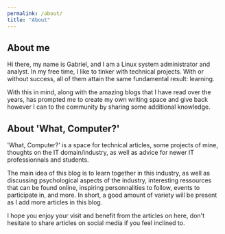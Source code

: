 ```yaml
---
permalink: /about/
title: "About"
---
```


## About me

Hi there, my name is Gabriel, and I am a Linux system administrator and analyst. In my free time, I like to tinker with technical projects. With or without success, all of them attain the same fundamental result: learning.

With this in mind, along with the amazing blogs that I have read over the years, has prompted me to create my own writing space and give back however I can to the community by sharing some additional knowledge.

## About 'What, Computer?'

'What, Computer?' is a space for technical articles, some projects of mine, thoughts on the IT domain/industry, as well as advice for newer IT professionnals and students.

The main idea of this blog is to learn together in this industry, as well as discussing psychological aspects of the industry, interesting ressources that can be found online, inspiring personnalities to follow, events to participate in, and more. In short, a good amount of variety will be present as I add more articles in this blog.

I hope you enjoy your visit and benefit from the articles on here, don't hesitate to share articles on social media if you feel inclined to.
